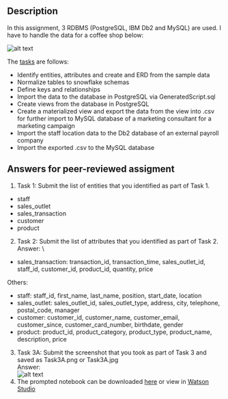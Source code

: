 ## Description
In this assignment, 3 RDBMS (PostgreSQL, IBM Db2 and MySQL) are used. I have to handle the data for a coffee shop below:

![alt text](https://github.com/xzZero/DataEng_IBM/blob/main/3%20-%20Python%20Project%20for%20data%20engineer/Week%201/Extract.PNG "Coffee data")

The [tasks]() are follows: 
- Identify entities, attributes and create and ERD from the sample data
- Normalize tables to snowflake schemas
- Define keys and relationships
- Import the data to the database in PostgreSQL via GeneratedScript.sql
- Create views from the database in PostgreSQL
- Create a materialized view and export the data from the view into .csv for further import to MySQL database of a marketing consultant for a marketing campaign
- Import the staff location data to the Db2 database of an external payroll company
- Import the exported .csv to the MySQL database

## Answers for peer-reviewed assigment
1. Task 1: Submit the list of entities that you identified as part of Task 1. 
- staff
- sales_outlet
- sales_transaction
- customer
- product
2. Task 2: Submit the list of attributes that you identified as part of Task 2. \
Answer: \
- sales_transaction: transaction_id, transaction_time, sales_outlet_id, staff_id, customer_id, product_id, quantity, price

O​thers:

- staff: staff_id, first_name, last_name, position, start_date, location
- sales_outlet: sales_outlet_id, sales_outlet_type, address, city, telephone, postal_code, manager
- customer: customer_id, customer_name, customer_email, customer_since, customer_card_number, birthdate, gender
- product: product_id, product_category, product_type, product_name, description, price
3. Task 3A: Submit the screenshot that you took as part of Task 3 and saved as Task3A.png or Task3A.jpg \
Answer:\
![alt text](https://github.com/xzZero/DataEng_IBM/blob/main/3%20-%20Python%20Project%20for%20data%20engineer/Week%201/Transform.PNG "Transform")
4. The prompted notebook can be downloaded [here](https://github.com/xzZero/DataEng_IBM/blob/main/3%20-%20Python%20Project%20for%20data%20engineer/Week%201/Final_Assignment_1.ipynb) or view in [Watson Studio](https://eu-de.dataplatform.cloud.ibm.com/analytics/notebooks/v2/10d01610-be63-42d2-b9cc-848c7106e3ef/view?access_token=429ad6c7494d9edb10ee76ff9f6c2c38c387d3969d69960215c95a2090ab904e)